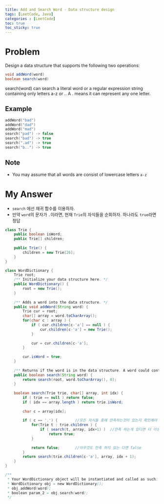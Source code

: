 ```yaml
---
title: Add and Search Word - Data structure design
tags: [LeetCode, Java]
categories : [LeetCode]
toc: true
toc_sticky: true
---
```


# Problem

Design a data structure that supports the following two operations:

```java
void addWord(word)
boolean search(word)
```

search(word) can search a literal word or a regular expression string containing only letters a-z or .. A . means it can represent any one letter.

## Example

```swift
addWord("bad")
addWord("dad")
addWord("mad")
search("pad") -> false
search("bad") -> true
search(".ad") -> true
search("b..") -> true
```

## Note

* You may assume that all words are consist of lowercase letters `a-z`

# My Answer

* `search` 에선 재귀 함수를 이용하자.
* 만약 `word`의 문자가 `.`이라면, 현재 `Trie`의 자식들을 순회하자. 하나라도 `true`라면 정답
  
```java
class Trie {
    public boolean isWord;
    public Trie[] children;
    
    public Trie() {
        children = new Trie[26];
    }
}

class WordDictionary {
    Trie root;
    /** Initialize your data structure here. */
    public WordDictionary() {
        root = new Trie();
    }
    
    /** Adds a word into the data structure. */
    public void addWord(String word) {
        Trie cur = root;
        char[] array = word.toCharArray();
        for(char c : array ) {
            if ( cur.children[c-'a'] == null ) {
                cur.children[c-'a'] = new Trie();                
            }
            
            cur = cur.children[c-'a'];   
        }
        
        cur.isWord = true;
    }
    
    /** Returns if the word is in the data structure. A word could contain the dot character '.' to represent any one letter. */
    public boolean search(String word) {
        return search(root, word.toCharArray(), 0);        
    }
    
    boolean search(Trie trie, char[] array, int idx) { 
        if ( trie == null ) return false;
        if ( idx == array.length ) return trie.isWord;
            
        char c = array[idx];
        
        if ( c == '.') {        //모든 자식들 중에 만족하는것이 있는지 확인해야 한다.
            for(Trie t : trie.children ) {
                if ( search(t, array, idx+1) )  //만족 하는게 있다면 더 이상 확인할 필요 없다.
                    return true;                            
            }
            
            return false;       //아무것도 만족 하지 않는 다면 false
        } 
        return search(trie.children[c-'a'], array, idx + 1);        
    }
}

/**
 * Your WordDictionary object will be instantiated and called as such:
 * WordDictionary obj = new WordDictionary();
 * obj.addWord(word);
 * boolean param_2 = obj.search(word);
 */
```

